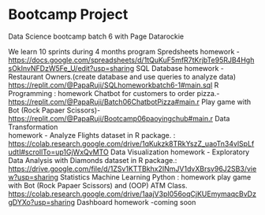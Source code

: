 # Bootcamp Project
Data Science bootcamp batch 6 with Page Datarockie

We learn 10 sprints during 4 months program
 Spredsheets 
homework - https://docs.google.com/spreadsheets/d/1tQuKuF5mfR7tKrjbTe95RJB4HghsOkInvNFDzW5Fe_U/edit?usp=sharing
 SQL Database
homework - Restaurant Owners.(create database and use queries to analyze data) https://replit.com/@PapaRuji/SQLhomeworkbatch6-1#main.sql
 R Programming : homework 
Chatbot for customers to order pizza.- https://replit.com/@PapaRuji/Batch06ChatbotPizza#main.r
Play game with Bot (Rock Papaer Scissors)- https://replit.com/@PapaRuji/Bootcamp06paoyingchub#main.r
 Data Transformation  
homework - Analyze Flights dataset in R package. : https://colab.research.google.com/drive/1qKukzk8TRkYszZ_uaoTn34vlSpLfudtI#scrollTo=up1GjWxQvMTO
 Data Visualization 
homework - Exploratory Data Analysis with Diamonds dataset in R package.: https://drive.google.com/file/d/1ZSv1KTTBkhx2INmJV1dvXBrsv96J2SB3/view?usp=sharing
 Statistics 
 Machine Learning
 Python : homework 
play game with Bot (Rock Papaer Scissors) and (OOP) ATM Class.
https://colab.research.google.com/drive/1aajV3pI056oqCjKUEmymaqcBvDzgDYXo?usp=sharing
 Dashboard
homework -coming soon
